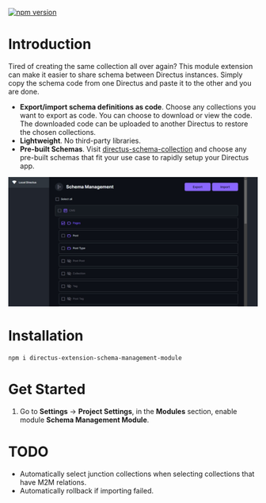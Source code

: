 [![npm version](https://badge.fury.io/js/directus-extension-schema-management-module.svg)](https://badge.fury.io/js/directus-extension-schema-management-module)

# Introduction
Tired of creating the same collection all over again? This module extension can make it easier to share schema between Directus instances. Simply copy the schema code from one Directus and paste it to the other and you are done.

- **Export/import schema definitions as code**. Choose any collections you want to export as code. You can choose to download or view the code. The downloaded code can be uploaded to another Directus to restore the chosen collections.
- **Lightweight**. No third-party libraries.
- **Pre-built Schemas**. Visit [directus-schema-collection](https://github.com/rezo-labs/directus-schema-collection) and choose any pre-built schemas that fit your use case to rapidly setup your Directus app.

![](./screenshots/screenshot1.jpeg)

# Installation
```
npm i directus-extension-schema-management-module
```

# Get Started
1. Go to **Settings** -> **Project Settings**, in the **Modules** section, enable module **Schema Management Module**.

# TODO
- Automatically select junction collections when selecting collections that have M2M relations.
- Automatically rollback if importing failed.
